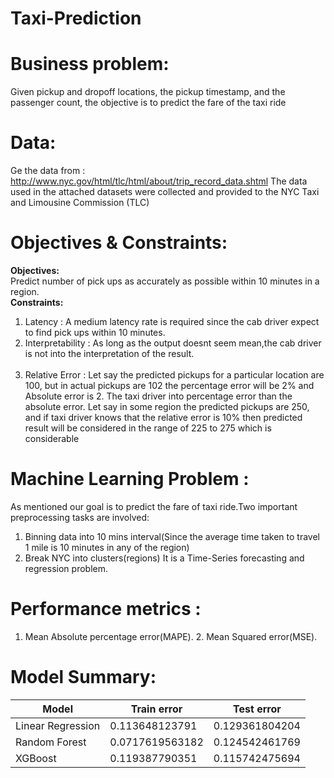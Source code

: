 # Taxi-Prediction
# Business problem:<br/>
Given pickup and dropoff locations, the pickup timestamp, and the passenger count, the objective is to predict the fare of the taxi ride<br/>
# Data:<br/>
Ge the data from : http://www.nyc.gov/html/tlc/html/about/trip_record_data.shtml The data used in the attached datasets were collected and provided to the NYC Taxi and Limousine Commission (TLC)<br/>
# Objectives & Constraints:<br/>
**Objectives:** <br/>
Predict number of pick ups as accurately as possible within 10 minutes in a region. <br/>
**Constraints:**<br/>
1. Latency : A medium latency rate is required since the cab driver expect to find pick ups within 10 minutes. <br/>
2. Interpretability : As long as the output doesnt seem mean,the cab driver is not into the interpretation of the result. <br/><br/>
3. Relative Error : Let say the predicted pickups for a particular location are 100, but in actual pickups are 102 the percentage error will be 2% and Absolute error is 2. The taxi driver into percentage error than the absolute error. Let say in some region the predicted pickups are 250, and if taxi driver knows that the relative error is 10% then predicted result will be considered in the range of 225 to 275 which is considerable<br/>
# Machine Learning Problem :<br/>
As mentioned our goal is to predict the fare of taxi ride.Two important preprocessing tasks are involved:<br/>
1. Binning data into 10 mins interval(Since the average time taken to travel 1 mile is 10 minutes in any of the region) <br/>
2. Break NYC into clusters(regions) It is a Time-Series forecasting and regression problem.<br/>
# Performance metrics :<br/>
1. Mean Absolute percentage error(MAPE). 2. Mean Squared error(MSE).<br/>
# Model Summary:

|       Model       |   Train error   |   Test error   |
|--|--|--|
| Linear Regression |  0.113648123791 | 0.129361804204 |
|   Random Forest   | 0.0717619563182 | 0.124542461769 |
|      XGBoost      |  0.119387790351 | 0.115742475694 |
